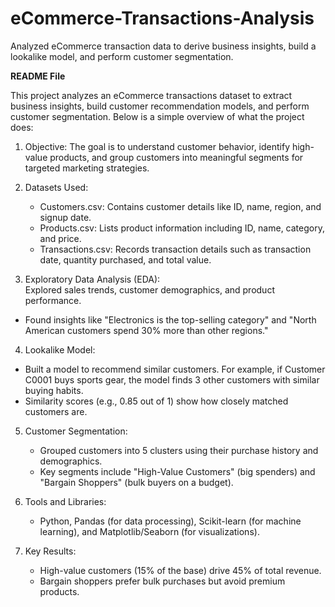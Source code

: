 # eCommerce-Transactions-Analysis
Analyzed eCommerce transaction data to derive business insights, build a lookalike model, and perform customer segmentation.

**README File**  

This project analyzes an eCommerce transactions dataset to extract business insights, build customer recommendation models, and perform customer segmentation. Below is a simple overview of what the project does:  

1. Objective: The goal is to understand customer behavior, identify high-value products, and group customers into meaningful segments for targeted marketing strategies.  

2. Datasets Used:  
   - Customers.csv: Contains customer details like ID, name, region, and signup date.  
   - Products.csv: Lists product information including ID, name, category, and price.  
   - Transactions.csv: Records transaction details such as transaction date, quantity purchased, and total value.  

3.  Exploratory Data Analysis (EDA):  
    Explored sales trends, customer demographics, and product performance.  
   - Found insights like "Electronics is the top-selling category" and "North American customers spend 30% more than other regions."  

4.  Lookalike Model:  
   - Built a model to recommend similar customers. For example, if Customer C0001 buys sports gear, the model finds 3 other customers with similar buying habits.  
   - Similarity scores (e.g., 0.85 out of 1) show how closely matched customers are.  

5. Customer Segmentation:  
   - Grouped customers into 5 clusters using their purchase history and demographics.  
   - Key segments include "High-Value Customers" (big spenders) and "Bargain Shoppers" (bulk buyers on a budget).  

6. Tools and Libraries:  
   - Python, Pandas (for data processing), Scikit-learn (for machine learning), and Matplotlib/Seaborn (for visualizations).  

7. Key Results:  
   - High-value customers (15% of the base) drive 45% of total revenue.  
   - Bargain shoppers prefer bulk purchases but avoid premium products.  
